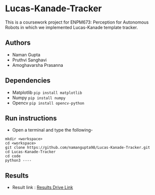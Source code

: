 # Lucas-Kanade-Tracker
This is a coursework project for ENPM673: Perception for Autonomous Robots in which we implemented Lucas-Kanade template tracker.

## Authors
- Naman Gupta
- Pruthvi Sanghavi
- Amoghavarsha Prasanna

## Dependencies
- Matplotlib ```pip install matplotlib```
- Numpy ```pip install numpy```
- Opencv ```pip install opencv-python```

## Run instructions
- Open a terminal and type the following-
```
mkdir <workspace>
cd <workspace>
git clone https://github.com/namangupta98/Lucas-Kanade-Tracker.git
cd Lucas-Kanade-Tracker
cd code
python3 ----
```

## Results
- Result link : [Results Drive Link]( https://drive.google.com/open?id=1QhJ-F1WRNeYQqho4oXq0fDLo055jDZX3)

